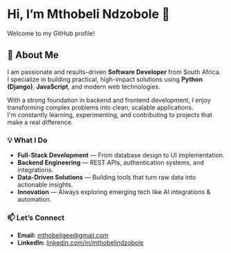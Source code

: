 # Hi, I’m Mthobeli Ndzobole 👋

Welcome to my GitHub profile! 

## 🚀 About Me

I am passionate and results-driven **Software Developer** from South Africa.  
I specialize in building practical, high-impact solutions using **Python (Django)**, **JavaScript**, and modern web technologies.  

With a strong foundation in backend and frontend development, I enjoy transforming complex problems into clean, scalable applications.  
I'm constantly learning, experimenting, and contributing to projects that make a real difference.

### 💡 What I Do

- **Full-Stack Development** — From database design to UI implementation.
- **Backend Engineering** — REST APIs, authentication systems, and integrations.
- **Data-Driven Solutions** — Building tools that turn raw data into actionable insights.
- **Innovation** — Always exploring emerging tech like AI integrations & automation.

### 📫 Let’s Connect
- **Email:** mthobeligee@gmail.com  
- **LinkedIn:** [linkedin.com/in/mthobelindzobole](https://linkedin.com/in/mthobelindzobole)
